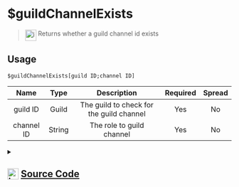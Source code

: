 # $guildChannelExists
> <img align="top" src="https://upload.wikimedia.org/wikipedia/commons/thumb/e/e4/Infobox_info_icon.svg/160px-Infobox_info_icon.svg.png?20150409153300" alt="image" width="25" height="auto"> Returns whether a guild channel id exists
## Usage
```
$guildChannelExists[guild ID;channel ID]
```
| Name | Type | Description | Required | Spread
| :---: | :---: | :---: | :---: | :---: |
guild ID | Guild | The guild to check for the guild channel | Yes | No
channel ID | String | The role to guild channel | Yes | No
<details>
<summary>
    
## <img align="top" src="https://cdn4.iconfinder.com/data/icons/iconsimple-logotypes/512/github-512.png" alt="image" width="25" height="auto">  [Source Code](https://github.com/tryforge/ForgeScript-V2/blob/main/src/native/guildChannelExists.ts)
    
</summary>
    
```ts
import { ArgType, CompiledFunction, NativeFunction, Return } from "../structures"

export default new NativeFunction({
    name: "$guildChannelExists",
    version: "1.0.0",
    description: "Returns whether a guild channel id exists",
    unwrap: true,
    brackets: true,
    args: [
        {
            name: "guild ID",
            description: "The guild to check for the guild channel",
            type: ArgType.Guild,
            rest: false,
            required: true,
        },
        {
            name: "channel ID",
            description: "The role to guild channel",
            rest: false,
            required: true,
            type: ArgType.String,
        },
    ],
    async execute(_, [guild, id]) {
        return this.success(CompiledFunction.IdRegex.test(id) && guild.channels.cache.has(id))
    },
})

```
    
</details>